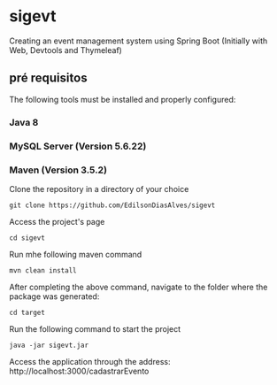 # sigevt
Creating an event management system using Spring Boot (Initially with Web, Devtools and Thymeleaf)

## pré requisitos

The following tools must be installed and properly configured:

### Java 8
### MySQL Server (Version 5.6.22)  
### Maven (Version 3.5.2)
    
Clone the repository in a directory of your choice
```shell
git clone https://github.com/EdilsonDiasAlves/sigevt
```

Access the project's page
```shell
cd sigevt
```

Run mhe following maven command
```shell
mvn clean install
```

After completing the above command, navigate to the folder where the package was generated:
```shell
cd target
```

Run the following command to start the project
```shell
java -jar sigevt.jar
```

Access the application through the address: http://localhost:3000/cadastrarEvento
